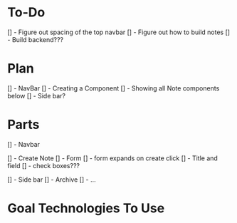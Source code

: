 # To-Do
[] - Figure out spacing of the top navbar
[] - Figure out how to build notes
[] - Build backend???

# Plan
[] - NavBar
[] - Creating a Component
[] - Showing all Note components below
[] - Side bar?

# Parts
[] - Navbar

[] - Create Note
    [] - Form
    [] - form expands on create click
    [] - Title and field
    [] - check boxes???

[] - Side bar
    [] - Archive
    [] - ...
    
# Goal Technologies To Use

